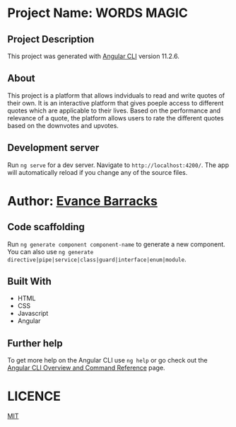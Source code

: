 

# Project Name: WORDS MAGIC

## Project Description
This project was generated with [Angular CLI](https://github.com/angular/angular-cli) version 11.2.6.

## About
 This project is a platform that allows indviduals to read and write quotes of their own. It is an interactive platform that gives poeple access to different quotes which are applicable to their lives. Based on the performance and relevance of a quote, the platform allows users to rate the different quotes based on the downvotes and upvotes.

## Development server

Run `ng serve` for a dev server. Navigate to `http://localhost:4200/`. The app will automatically reload if you change any of the source files.
# Author: [Evance Barracks](https://github.com/Evance23)

## Code scaffolding

Run `ng generate component component-name` to generate a new component. You can also use `ng generate directive|pipe|service|class|guard|interface|enum|module`.

## Built With
* HTML
* CSS
* Javascript
* Angular 

## Further help

To get more help on the Angular CLI use `ng help` or go check out the [Angular CLI Overview and Command Reference](https://angular.io/cli) page.

# LICENCE
[MIT](/home/evance/Documents/Words/LICENCE)